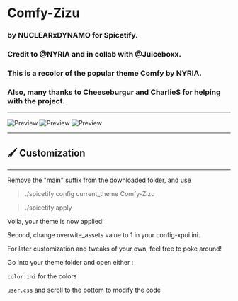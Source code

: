 # **Comfy-Zizu**
### by NUCLEARxDYNAMO for Spicetify.
### Credit to @NYRIA and in collab with @Juiceboxx.
### This is a recolor of the popular theme Comfy by NYRIA.
### Also, many thanks to Cheeseburgur and CharlieS for helping with the project.

---
![Preview](https://github.com/ShaunakPemmaraju/Comfy-Zizu/blob/main/preview-of-main)
![Preview](https://github.com/ShaunakPemmaraju/Comfy-Zizu/blob/main/preview-of-playlist)
![Preview](https://github.com/ShaunakPemmaraju/Comfy-Zizu/blob/main/preview-of-lyrics-plus)

---

## 🖌️ Customization

---

Remove the "main" suffix from the downloaded folder, and use

> ./spicetify config current_theme Comfy-Zizu

> ./spicetify apply

Voila, your theme is now applied!

Second, change overwite_assets value to 1 in your config-xpui.ini.

For later customization and tweaks of your own, feel free to poke around!

Go into your theme folder and open either :

`color.ini` for the colors

`user.css` and scroll to the bottom to modify the code
